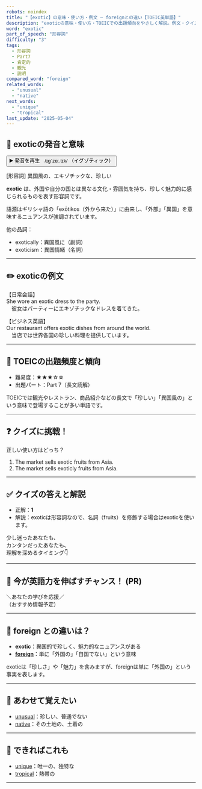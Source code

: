 ```yaml
---
robots: noindex
title: "【exotic】の意味・使い方・例文 ― foreignとの違い【TOEIC英単語】"
description: "exoticの意味・使い方・TOEICでの出題傾向をやさしく解説。例文・クイズ付きでforeignとの違いもわかりやすく学べます。"
word: "exotic"
part_of_speech: "形容詞"
difficulty: "3"
tags:
  - 形容詞
  - Part7
  - 肯定的
  - 観光
  - 説明
compared_word: "foreign"
related_words:
  - "unusual"
  - "native"
next_words:
  - "unique"
  - "tropical"
last_update: "2025-05-04"
---
```


## 🔰 exoticの発音と意味

<button class="play-audio" onclick="playTTS('exotic')">
  <span class="play-audio-main">
    ▶️ 発音を再生　/ɪɡˈzɑː.tɪk/
  </span>
  <span class="play-audio-sub">
    （イグゾティック）
  </span>
</button>

[形容詞] 異国風の、エキゾチックな、珍しい

**exotic** は、外国や自分の国とは異なる文化・雰囲気を持ち、珍しく魅力的に感じられるものを表す形容詞です。

語源はギリシャ語の「exōtikos（外から来た）」に由来し、「外部」「異国」を意味するニュアンスが強調されています。

他の品詞：  
- exotically：異国風に（副詞）
- exoticism：異国情緒（名詞）

---

## ✏️ exoticの例文

【日常会話】  
She wore an exotic dress to the party.  
　彼女はパーティーにエキゾチックなドレスを着てきた。

【ビジネス英語】  
Our restaurant offers exotic dishes from around the world.  
　当店では世界各国の珍しい料理を提供しています。

---

## 🎯 TOEICの出題頻度と傾向

- 難易度：★★★☆☆
- 出題パート：Part 7（長文読解）

TOEICでは観光やレストラン、商品紹介などの長文で「珍しい」「異国風の」という意味で登場することが多い単語です。

---

## ❓ クイズに挑戦！

正しい使い方はどっち？

1. The market sells exotic fruits from Asia.  
2. The market sells exoticly fruits from Asia.

---

## ✅ クイズの答えと解説

- 正解：**1**
- 解説：exoticは形容詞なので、名詞（fruits）を修飾する場合はexoticを使います。

少し迷ったあなたも、  
カンタンだったあなたも、  
理解を深めるタイミング👇️

---

## 🚀 今が英語力を伸ばすチャンス！ (PR)

<div class="info-center">
＼あなたの学びを応援／<br>  
（おすすめ情報予定）
</div>

---

## 🤔  foreign との違いは？

- **exotic**：異国的で珍しく、魅力的なニュアンスがある
- **[foreign](/word/foreign/)**：単に「外国の」「自国でない」という意味

exoticは「珍しさ」や「魅力」を含みますが、foreignは単に「外国の」という事実を表します。

---

## 🧩 あわせて覚えたい

- [unusual](/word/unusual/)：珍しい、普通でない
- [native](/word/native/)：その土地の、土着の

---

## 📖 できればこれも

- [unique](/word/unique/)：唯一の、独特な
- [tropical](/word/tropical/)：熱帯の

---
<!-- cvid: aid07_bid37 -->
